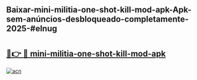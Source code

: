 ## Baixar-mini-militia-one-shot-kill-mod-apk-Apk-sem-anúncios-desbloqueado-completamente-2025-#elnug

# <h2><a href="https://ainizakaria.my?title=mini-militia-one-shot-kill-mod-apk&ref=20M">🔗👉 🔴 mini-militia-one-shot-kill-mod-apk</a></h2>

[![acn](https://github.com/user-attachments/assets/0f9c940e-d8b0-45ae-aac7-cd30a18b3e1c)](https://ainizakaria.my?title=mini-militia-one-shot-kill-mod-apk&ref=20M)

